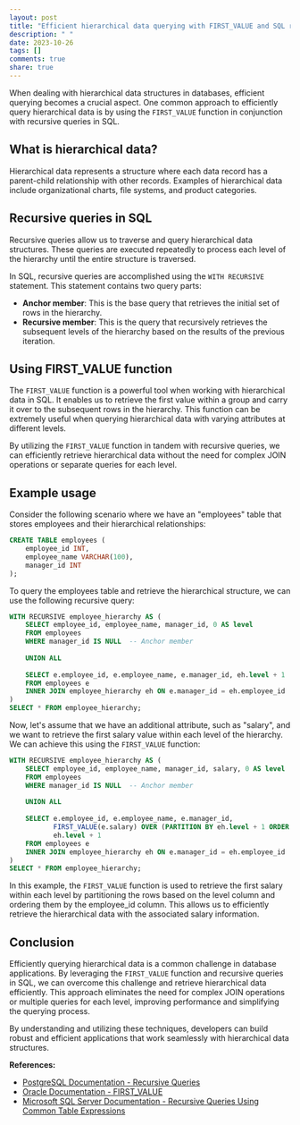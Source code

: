 ```yaml
---
layout: post
title: "Efficient hierarchical data querying with FIRST_VALUE and SQL recursive queries"
description: " "
date: 2023-10-26
tags: []
comments: true
share: true
---
```


When dealing with hierarchical data structures in databases, efficient querying becomes a crucial aspect. One common approach to efficiently query hierarchical data is by using the `FIRST_VALUE` function in conjunction with recursive queries in SQL.

## What is hierarchical data?

Hierarchical data represents a structure where each data record has a parent-child relationship with other records. Examples of hierarchical data include organizational charts, file systems, and product categories.

## Recursive queries in SQL

Recursive queries allow us to traverse and query hierarchical data structures. These queries are executed repeatedly to process each level of the hierarchy until the entire structure is traversed. 

In SQL, recursive queries are accomplished using the `WITH RECURSIVE` statement. This statement contains two query parts:

- **Anchor member**: This is the base query that retrieves the initial set of rows in the hierarchy.
- **Recursive member**: This is the query that recursively retrieves the subsequent levels of the hierarchy based on the results of the previous iteration.

## Using FIRST_VALUE function

The `FIRST_VALUE` function is a powerful tool when working with hierarchical data in SQL. It enables us to retrieve the first value within a group and carry it over to the subsequent rows in the hierarchy. This function can be extremely useful when querying hierarchical data with varying attributes at different levels.

By utilizing the `FIRST_VALUE` function in tandem with recursive queries, we can efficiently retrieve hierarchical data without the need for complex JOIN operations or separate queries for each level.

## Example usage

Consider the following scenario where we have an "employees" table that stores employees and their hierarchical relationships:

```sql
CREATE TABLE employees (
    employee_id INT,
    employee_name VARCHAR(100),
    manager_id INT
);
```

To query the employees table and retrieve the hierarchical structure, we can use the following recursive query:

```sql
WITH RECURSIVE employee_hierarchy AS (
    SELECT employee_id, employee_name, manager_id, 0 AS level
    FROM employees
    WHERE manager_id IS NULL  -- Anchor member
    
    UNION ALL
    
    SELECT e.employee_id, e.employee_name, e.manager_id, eh.level + 1
    FROM employees e
    INNER JOIN employee_hierarchy eh ON e.manager_id = eh.employee_id  -- Recursive member
)
SELECT * FROM employee_hierarchy;
```

Now, let's assume that we have an additional attribute, such as "salary", and we want to retrieve the first salary value within each level of the hierarchy. We can achieve this using the `FIRST_VALUE` function:

```sql
WITH RECURSIVE employee_hierarchy AS (
    SELECT employee_id, employee_name, manager_id, salary, 0 AS level
    FROM employees
    WHERE manager_id IS NULL  -- Anchor member
    
    UNION ALL
    
    SELECT e.employee_id, e.employee_name, e.manager_id, 
           FIRST_VALUE(e.salary) OVER (PARTITION BY eh.level + 1 ORDER BY e.employee_id),
           eh.level + 1
    FROM employees e
    INNER JOIN employee_hierarchy eh ON e.manager_id = eh.employee_id  -- Recursive member
)
SELECT * FROM employee_hierarchy;
```

In this example, the `FIRST_VALUE` function is used to retrieve the first salary within each level by partitioning the rows based on the level column and ordering them by the employee_id column. This allows us to efficiently retrieve the hierarchical data with the associated salary information.

## Conclusion

Efficiently querying hierarchical data is a common challenge in database applications. By leveraging the `FIRST_VALUE` function and recursive queries in SQL, we can overcome this challenge and retrieve hierarchical data efficiently. This approach eliminates the need for complex JOIN operations or multiple queries for each level, improving performance and simplifying the querying process.

By understanding and utilizing these techniques, developers can build robust and efficient applications that work seamlessly with hierarchical data structures.

**References:**
- [PostgreSQL Documentation - Recursive Queries](https://www.postgresql.org/docs/current/queries-with.html)
- [Oracle Documentation - FIRST_VALUE](https://docs.oracle.com/cd/B19306_01/server.102/b14200/functions074.htm)
- [Microsoft SQL Server Documentation - Recursive Queries Using Common Table Expressions](https://docs.microsoft.com/en-us/sql/t-sql/queries/with-common-table-expression-transact-sql?view=sql-server-ver15)